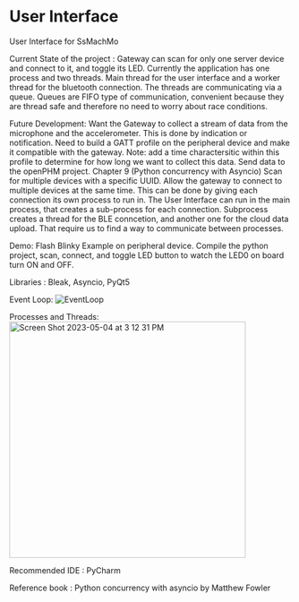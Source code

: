 # User Interface
User Interface for SsMachMo 

Current State of the project :
Gateway can scan for only one server device and connect to it, and toggle its LED.
Currently the application has one process and two threads. Main thread for the user interface and a worker thread for the bluetooth connection. The threads are communicating via a queue. Queues are FIFO type of communication, convenient because they are thread safe and therefore no need to worry about race conditions. 

Future Development: 
Want the Gateway to collect a stream of data from the microphone and the accelerometer. This is done by indication or notification. 
Need to build a GATT profile on the peripheral device and make it compatible with the gateway. Note: add a time charactersitic within this profile to determine for how long we want to collect this data. 
Send data to the openPHM project. Chapter 9 (Python concurrency with Asyncio) 
Scan for multiple devices with a specific UUID. Allow the gateway to connect to multiple devices at the same time. This can be done by giving each connection its own process to run in. The User Interface can run in the main process, that creates a sub-process for each connection. Subprocess creates a thread for the BLE conncetion, and another one for the cloud data upload. That require us to find a way to communicate between processes.

Demo:
Flash Blinky Example on peripheral device. Compile the python project, scan, connect, and toggle LED button to watch the LED0 on board turn ON and OFF. 

Libraries : Bleak, Asyncio, PyQt5

Event Loop:
![EventLoop](https://user-images.githubusercontent.com/113550223/236305359-fac33f82-4b91-4c47-92b9-5c39b8740b5e.png)

Processes and Threads:
<img width="422" alt="Screen Shot 2023-05-04 at 3 12 31 PM" src="https://user-images.githubusercontent.com/113550223/236305654-62ce7f95-3c03-47e0-9824-4ae31d02984b.png">

Recommended IDE : PyCharm

Reference book : Python concurrency with asyncio by Matthew Fowler
